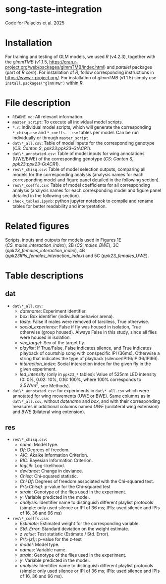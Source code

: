 # song-taste-integration
Code for Palacios et al. 2025

# Installation

For training and testing of GLM models, we used *R* (v4.2.3), together with the *glmmTMB* (v1.1.5, https://cran.r-project.org/web/packages/glmmTMB/index.html) and *parallel* packages (part of *R core*). For installation of *R*, follow corresponding instructions in https://www.r-project.org/. For installation of *glmmTMB* (v1.1.5) simply use `install.packages("glmmTMB")` within *R*.

# File description

- `README.md`: All relevant information.
- `master_script`: To execute all individual model scripts.
- `*.r`: Individual model scripts, which will generate the corresponding `*_chisq.csv` and `*_coeffs.- csv` tables per model. Can be run individually or through `master_script`.
- `dat\*_all.csv`: Table of model inputs for the corresponding genotype (*CS*: *Canton S*, *ppk23*:*ppk23-GtACR1*).
- `dat\*_annotated.csv`: Table of model inputs for wing annotations (UWE/BWE) of the corresponding genotype (*CS*: *Canton S*, *ppk23*:*ppk23-GtACR1*).
- `res\*_chisq.csv`: Table of model selection outputs, comparing all models for the corresponding analysis (analysis names for each corresponding model and figure panel detailed in the following section).
- `res\*_coeffs.csv`: Table of model coefficients for all corresponding analysis (analysis names for each corresponding model and figure panel detailed in the following section).
- `check_tables.ipynb`: python jupyter notebook to compile and rename tables for better readability and interpretation.

# Related figures

Scripts, inputs and outputs for models used in Figures 1E (*CS_males_interaction_index*), 2B (*CS_males_BWE*), 3C (*ppk23_females_interaction_index*), 4B (*ppk23IPIs_females_interaction_index*) and 5C (*ppk23_females_UWE*).

# Table descriptions

## dat
- `dat\*_all.csv`:
    - *datename*: Experiment identifier.
    - *box*: Box identifier (individual behavior arena).
    - *taste*: False if males were removed of tarsiless, True otherwise.
    - *social_experience*: False if fly was housed in isolation, True otherwise (group housed). Always False in this study, since all flies were housed in isolation.
    - *sex_target*: Sex of the target fly.
    - *playlist*: If True/False, False indicates silence, and True indicates playback of courtship song with conspecific IPI (36ms). Otherwise a string that indicates the type of playback (silence/IPI16/IPI36/IPI96).
    - *interaction_index*: Social interaction index for the given fly in the given experiment.
    - *led_intensity* (only in `ppk23_*` tables): Value of 525nm LED intensity (0: 0%, 0.02: 10%, 0.16: 100%, where 100% corresponds to $2.5W/m^2$, see Methods).
- `dat\*_annotated.csv`: for experiments in `dat\*_all.csv` which were annotated for wing movements (UWE or BWE). Same columns as in `dat\*_all.csv`, without *datename* and *box*, and with their corresponding measures in additional columns named *UWE* (unilateral wing extension) and *BWE* (bilateral wing extension).


## res
- `res\*_chisq.csv`:
    - *name*: Model type.
    - *Df*: Degrees of freedom.
    - *AIC*: Akaike Information Criterion.
    - *BIC*: Bayesian Information Criterion.
    - *logLik*: Log-likelihood.
    - *deviance*: Change in deviance.
    - *Chisq*: Chi-squared statistic.
    - *Chi Df*: Degrees of freedom associated with the Chi-squared test.
    - *Pr(>Chisq)*: p-value for the Chi-squared test
    - *strain*: Genotype of the flies used in the experiment.
    - *y*: Variable predicted in the model.
    - *analysis*: Identifier name to distinguish different playlist protocols (simple: only used silence or IPI of 36 ms; IPIs: used silence and IPIs of 16, 36 and 96 ms)
- `res\*_coeffs.csv`:
    - *Estimate*: Estimated weight for the corresponding variable.
    - *Std. Error*: Standard deviation on the weight estimate.
    - *z value*: Test statistic (Estimate / Std. Error).
    - *Pr(>|z|)*: p-value for the z-test
    - *model*: Model type.
    - *names*: Variable name.
    - *strain*: Genotype of the flies used in the experiment.
    - *y*: Variable predicted in the model.
    - *analysis*: Identifier name to distinguish different playlist protocols (simple: only used silence or IPI of 36 ms; IPIs: used silence and IPIs of 16, 36 and 96 ms).
